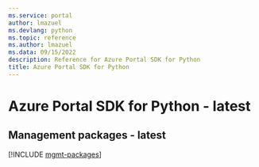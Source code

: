 ```yaml
---
ms.service: portal
author: lmazuel
ms.devlang: python
ms.topic: reference
ms.author: lmazuel
ms.data: 09/15/2022
description: Reference for Azure Portal SDK for Python
title: Azure Portal SDK for Python
---
```

# Azure Portal SDK for Python - latest

## Management packages - latest
[!INCLUDE [mgmt-packages](portal-mgmt-index.md)]